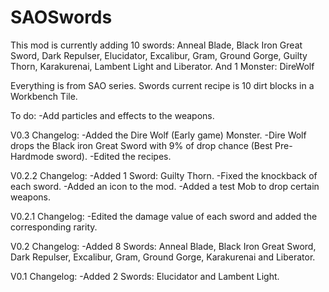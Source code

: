 # SAOSwords

This mod is currently adding 10 swords: 
Anneal Blade, Black Iron Great Sword, Dark Repulser, Elucidator, Excalibur, Gram, Ground Gorge, Guilty Thorn, Karakurenai, Lambent Light and Liberator. 
And 1 Monster:
DireWolf

Everything is from SAO series.
Swords current recipe is 10 dirt blocks in a Workbench Tile.

To do:
  -Add particles and effects to the weapons.

V0.3 Changelog:
  -Added the Dire Wolf (Early game) Monster.
  -Dire Wolf drops the Black iron Great Sword with 9% of drop chance (Best Pre-Hardmode sword).
  -Edited the recipes.

V0.2.2 Changelog:
  -Added 1 Sword: Guilty Thorn.
  -Fixed the knockback of each sword.
  -Added an icon to the mod.
  -Added a test Mob to drop certain weapons.

V0.2.1 Changelog:
  -Edited the damage value of each sword and added the corresponding rarity.

V0.2 Changelog:
  -Added 8 Swords: Anneal Blade, Black Iron Great Sword, Dark Repulser, Excalibur, Gram, Ground Gorge, Karakurenai and Liberator.

V0.1 Changelog:
  -Added 2 Swords: Elucidator and Lambent Light.

